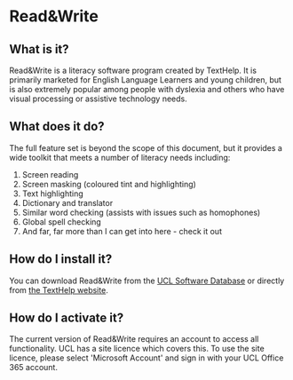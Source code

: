 # Read&Write
## What is it?
Read&Write is a literacy software program created by TextHelp. It is primarily marketed for English Language Learners and young children, but is also extremely popular among people with dyslexia and others who have visual processing or assistive technology needs.
## What does it do?
The full feature set is beyond the scope of this document, but it provides a wide toolkit that meets a number of literacy needs including:
1. Screen reading
2. Screen masking (coloured tint and highlighting)
3. Text highlighting
4. Dictionary and translator
5. Similar word checking (assists with issues such as homophones)
6. Global spell checking
7. And far, far more than I can get into here - check it out
## How do I install it?
You can download Read&Write from the [UCL Software Database](http://swdb.ucl.ac.uk/package/view/id/474) or directly from [the TextHelp website](https://www.texthelp.com/en-gb/products/read-write/).
## How do I activate it?
The current version of Read&Write requires an account to access all functionality. UCL has a site licence which covers this. To use the site licence, please select 'Microsoft Account' and sign in with your UCL Office 365 account.
